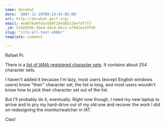 ```yaml
---
name: docwhat
date: '2007-11-29T09:13:43-05:00'
url: http://docwhat.gerf.org/
email: 4e8076a0fdac6b8f284d8b316efdf7f3
_id: 51b05b9b-3bed-4dc8-8bc2-e79d2ea29f95
slug: "/its-all-text-v080/"
template: comment

---
```


Rafael Pi:

There is a <a href="http://www.iana.org/assignments/character-sets" rel="nofollow">list of IANA registered character sets</a>.  It contains about 254 character sets.  

I haven't added it because I'm lazy, most users (except English windows users) know "their" character set, the list is long, and most users wouldn't know how to pick their character set out of the list.

But I'll probably do it, eventually.  Right now though, I need my new laptop to arrive and to pry my hard-drive out of my old one and recover the work I did on redesigning the monitor/watcher in IAT.

Ciao!

